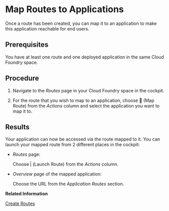 <!-- loiob25cf8a1eeeb4d7d85a009027aad66c1 -->

<link rel="stylesheet" type="text/css" href="../css/sap-icons.css"/>

# Map Routes to Applications

Once a route has been created, you can map it to an application to make this application reachable for end users.



<a name="loiob25cf8a1eeeb4d7d85a009027aad66c1__prereq_lpw_gfq_43b"/>

## Prerequisites

You have at least one route and one deployed application in the same Cloud Foundry space.



## Procedure

1.  Navigate to the *Routes* page in your Cloud Foundry space in the cockpit.

2.  For the route that you wish to map to an application, choose :link: \(Map Route\) from the *Actions* column and select the application you want to map it to.




<a name="loiob25cf8a1eeeb4d7d85a009027aad66c1__result_ugl_qlq_43b"/>

## Results

Your application can now be accessed via the route mapped to it. You can launch your mapped route from 2 different places in the cockpit:

-   *Routes* page:

    Choose <span class="SAP-icons-V5"></span> \(Launch Route\) from the *Actions* column.

-   *Overview* page of the mapped application:

    Choose the URL from the *Application Routes* section.


**Related Information**  


[Create Routes](create-routes-9fddeea.md "You can configure the URLs through which end users can reach your applications.")

